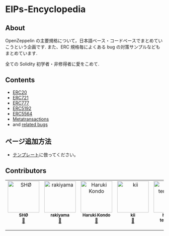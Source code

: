 # EIPs-Encyclopedia

## About

OpenZeppelin の主要規格について，日本語ベース・コードベースでまとめていこうという企画です.
また、ERC 規格毎によくある bug の対策サンプルなどもまとめています.

全ての Solidity 初学者・非修得者に愛をこめて.

## Contents

- [ERC20](./ERC20/README.md)
- [ERC721](./ERC721/README.md)
- [ERC777](./ERC777/README.md)
- [ERC5192](./ERC5192/README.md)
- [ERC5564](./ERC5564/README.md)
- [Metatransactions](./metatx/README.md)
- and [related bugs](./bugs/README.md)

## ページ追加方法

- [テンプレート](https://github.com/unchain-tech/ERCs-deepdive/blob/main/page-template.md)に倣ってください。

## Contributors

<!-- ALL-CONTRIBUTORS-LIST:START - Do not remove or modify this section -->
<!-- prettier-ignore-start -->
<!-- markdownlint-disable -->
<table>
  <tbody>
    <tr>
      <td align="center" valign="top" width="14.28%"><a href="http://akxra.art"><img src="https://avatars.githubusercontent.com/u/40727091?v=4?s=100" width="100px;" alt="SHØ"/><br /><sub><b>SHØ</b></sub></a><br /><a href="#doc-neila" title="Documentation">📖</a></td>
      <td align="center" valign="top" width="14.28%"><a href="https://github.com/ryojiroakiyama"><img src="https://avatars.githubusercontent.com/u/77039327?v=4?s=100" width="100px;" alt="rakiyama"/><br /><sub><b>rakiyama</b></sub></a><br /><a href="#doc-ryojiroakiyama" title="Documentation">📖</a></td>
      <td align="center" valign="top" width="14.28%"><a href="http://www.resume.id/haru28675"><img src="https://avatars.githubusercontent.com/u/44923695?v=4?s=100" width="100px;" alt="Haruki Kondo"/><br /><sub><b>Haruki Kondo</b></sub></a><br /><a href="#doc-mashharuki" title="Documentation">📖</a></td>
      <td align="center" valign="top" width="14.28%"><a href="https://github.com/empire-uts"><img src="https://avatars.githubusercontent.com/u/98133495?v=4?s=100" width="100px;" alt="kii"/><br /><sub><b>kii</b></sub></a><br /><a href="#doc-empire-uts" title="Documentation">📖</a></td>
      <td align="center" valign="top" width="14.28%"><a href="https://github.com/terapasta"><img src="https://avatars.githubusercontent.com/u/35390466?v=4?s=100" width="100px;" alt="hiroaki terayama"/><br /><sub><b>hiroaki terayama</b></sub></a><br /><a href="#doc-terapasta" title="Documentation">📖</a></td>
      <td align="center" valign="top" width="14.28%"><a href="https://github.com/yawn-c111"><img src="https://avatars.githubusercontent.com/u/69970183?v=4?s=100" width="100px;" alt="yawn"/><br /><sub><b>yawn</b></sub></a><br /><a href="#doc-yawn-c111" title="Documentation">📖</a></td>
      <td align="center" valign="top" width="14.28%"><a href="https://tom-sol.notion.site/tom-sol/TomoLabo-755d3474528145fd95e68ee90c18495a"><img src="https://avatars.githubusercontent.com/u/84496536?v=4?s=100" width="100px;" alt="Tomo"/><br /><sub><b>Tomo</b></sub></a><br /><a href="#doc-Tomosuke0930" title="Documentation">📖</a></td>
    </tr>
  </tbody>
</table>

<!-- markdownlint-restore -->
<!-- prettier-ignore-end -->

<!-- ALL-CONTRIBUTORS-LIST:END -->
